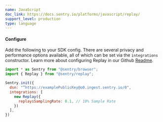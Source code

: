 ```yaml
---
name: JavaScript
doc_link: https://docs.sentry.io/platforms/javascript/replay/
support_level: production
type: language
---
```


#### Configure

Add the following to your SDK config. There are several privacy and performance options available, all of which can be set via the `integrations` constructor. Learn more about configuring Replay in our Github [Readme](https://github.com/getsentry/sentry-replay/blob/main/README.md).

```javascript
import * as Sentry from "@sentry/browser";
import { Replay } from "@sentry/replay";

Sentry.init({
  dsn: "”https://examplePublicKey@o0.ingest.sentry.io/0",
  integrations: [
    new Replay({
      replaysSamplingRate: 0.1, // 10% Sample Rate
    })
  ],
})
```
